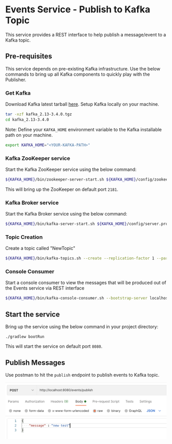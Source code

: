 # Events Service - Publish to Kafka Topic
This service provides a REST interface to help publish a message/event to a Kafka topic.

## Pre-requisites
This service depends on pre-existing Kafka infrastructure. Use the below commands to bring up all Kafka components to quickly play with the Publisher.

### Get Kafka

Download Kafka latest tarball [here](https://www.apache.org/dyn/closer.cgi?path=/kafka/3.4.0/kafka_2.13-3.4.0.tgz).
Setup Kafka locally on your machine.

```bash
tar -xzf kafka_2.13-3.4.0.tgz
cd kafka_2.13-3.4.0
```

Note: Define your `KAFKA_HOME` environment variable to the Kafka installable path on your machine.

```bash
export KAFKA_HOME="<YOUR-KAFKA-PATH>"
```

### Kafka ZooKeeper service

Start the Kafka ZooKeeper service using the below command:
```bash
${KAFKA_HOME}/bin/zookeeper-server-start.sh ${KAFKA_HOME}/config/zookeeper.properties
``` 

This will bring up the ZooKeeper on default port `2181`. 

### Kafka Broker service

Start the Kafka Broker service using the below command:
```bash
${KAFKA_HOME}/bin/kafka-server-start.sh ${KAFKA_HOME}/config/server.properties
``` 

### Topic Creation
Create a topic called "NewTopic"
```bash
${KAFKA_HOME}/bin/kafka-topics.sh --create --replication-factor 1 --partitions 1 --topic NewTopic --bootstrap-server localhost:9092
```

### Console Consumer
Start a console consumer to view the messages that will be produced out of the Events service via REST interface
```bash
${KAFKA_HOME}/bin/kafka-console-consumer.sh --bootstrap-server localhost:9092 --topic NewTopic1 --from-beginning
```

## Start the service

Bring up the service using the below command in your project directory:
```console
./gradlew bootRun
```

This will start the service on default port `8080`.

## Publish Messages

Use postman to hit the `publish` endpoint to publish events to Kafka topic.
  
![Postman Usage](/images/Postman_Usage.png?raw=true "Postman Usage")